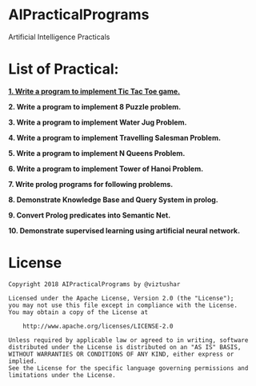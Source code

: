 # AIPracticalPrograms 
Artificial Intelligence Practicals

# List of Practical:

**[1. Write a program to implement Tic Tac Toe game.](https://github.com/viztushar/AIPractical/blob/master/Programs/tic-tac-toe-game.py)**

**2. Write a program to implement 8 Puzzle problem.**

**3. Write a program to implement Water Jug Problem.**

**4. Write a program to implement Travelling Salesman Problem.**

**5. Write a program to implement N Queens Problem.**

**6. Write a program to implement Tower of Hanoi Problem.**

**7. Write prolog programs for following problems.**

**8. Demonstrate Knowledge Base and Query System in prolog.**

**9. Convert Prolog predicates into Semantic Net.**

**10. Demonstrate supervised learning using artificial neural network.**

License
=======
```
Copyright 2018 AIPracticalPrograms by @viztushar

Licensed under the Apache License, Version 2.0 (the "License");
you may not use this file except in compliance with the License.
You may obtain a copy of the License at

    http://www.apache.org/licenses/LICENSE-2.0

Unless required by applicable law or agreed to in writing, software
distributed under the License is distributed on an "AS IS" BASIS,
WITHOUT WARRANTIES OR CONDITIONS OF ANY KIND, either express or implied.
See the License for the specific language governing permissions and
limitations under the License.
```